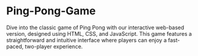# Ping-Pong-Game
Dive into the classic game of Ping Pong with our interactive web-based version, designed using HTML, CSS, and JavaScript. This game features a straightforward and intuitive interface where players can enjoy a fast-paced, two-player experience.
